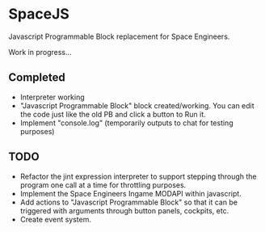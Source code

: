 # SpaceJS
Javascript Programmable Block replacement for Space Engineers.

Work in progress...

## Completed
* Interpreter working
* "Javascript Programmable Block" block created/working.  You can edit the code just like the old PB and click a button to Run it.
* Implement "console.log" (temporarily outputs to chat for testing purposes)

## TODO
* Refactor the jint expression interpreter to support stepping through the program one call at a time for throttling purposes.
* Implement the Space Engineers Ingame MODAPI within javascript.
* Add actions to "Javascript Programmable Block" so that it can be triggered with arguments through button panels, cockpits, etc.
* Create event system.
